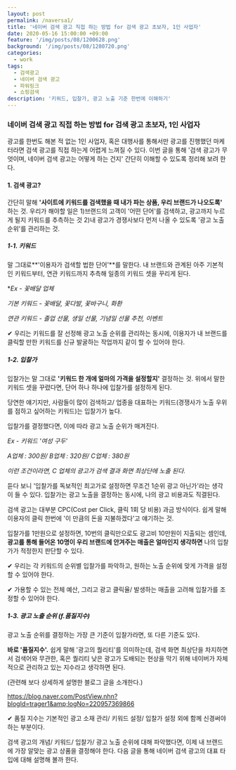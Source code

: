 ```yaml
---
layout: post
permalink: /naversa1/
title: '네이버 검색 광고 직접 하는 방법 for 검색 광고 초보자, 1인 사업자'
date: 2020-05-16 15:00:00 +09:00
feature: '/img/posts/08/1200628.png'
background: '/img/posts/08/1280720.png'
categories:
  - work
tags:
  - 검색광고
  - 네이버 검색 광고
  - 파워링크
  - 쇼핑검색
description: '키워드, 입찰가, 광고 노출 기준 한번에 이해하기'
---
```


### 네이버 검색 광고 직접 하는 방법 for 검색 광고 초보자, 1인 사업자

광고를 한번도 해본 적 없는 1인 사업자, 혹은 대행사를 통해서만 광고를 진행했던 마케터라면 검색 광고를 직접 하는게 어렵게 느껴질 수 있다. 이번 글을 통해 '검색 광고가 무엇이며, 네이버 검색 광고는 어떻게 하는 건지' 간단히 이해할 수 있도록 정리해 보려 한다.

#### 1. 검색 광고?

간단히 말해 **'사이트에 키워드를 검색했을 때 내가 파는 상품, 우리 브랜드가 나오도록'** 하는 것.
우리가 해야할 일은 1)브랜드의 고객이 '어떤 단어'를 검색하고, 광고까지 누르게 될지 키워드를 추측하는 것 2)내 광고가 경쟁사보다 먼저 나올 수 있도록 '광고 노출 순위'를 관리하는 것.

##### 1-1. 키워드

말 그대로**'이용자가 검색할 법한 단어'**를 말한다.
내 브랜드와 관계된 아주 기본적인 키워드부터, 연관 키워드까지 추측해 일종의 키워드 셋을 꾸리게 된다. 

**Ex - 꽃배달 업체*

*기본 키워드 - 꽃배달, 꽃다발, 꽃바구니, 화환*

*연관 키워드 - 졸업 선물, 생일 선물, 기념일 선물 추천, 이벤트* 

✔ 우리는 키워드를 잘 선정해 광고 노출 순위를 관리하는 동시에, 이용자가 내 브랜드를 클릭할 만한 키워드를 신규 발굴하는 작업까지 같이 할 수 있어야 한다.

##### 1-2. 입찰가

입찰가는 말 그대로 **'키워드 한 개에 얼마의 가격을 설정할지'** 결정하는 것. 위에서 말한 키워드 셋을 꾸렸다면, 단어 하나 하나에 입찰가를 설정하게 된다. 

당연한 얘기지만, 사람들이 많이 검색하고/ 업종을 대표하는 키워드(경쟁사가 노출 우위를 점하고 싶어하는 키워드)는 입찰가가 높다.

입찰가를 결정했다면, 이에 따라 광고 노출 순위가 매겨진다. 

*Ex - 키워드 '여성 구두'*

*A업체 : 300원/  B업체 : 320원/ C업체 : 380원*

*이런 조건이라면, C 업체의 광고가 검색 결과 화면 최상단에 노출 된다.*

듣다 보니 '입찰가를 독보적인 최고가로 설정하면 무조건 1순위 광고 아닌가'라는 생각이 들 수 있다. 입찰가는 광고 노출을 결정하는 동시에, 나의 광고 비용과도 직결된다.

검색 광고는 대부분 CPC(Cost per Click, 클릭 1회 당 비용) 과금 방식이다. 쉽게 말해 이용자의 클릭 한번에 '이 만큼의 돈을 지불하겠다'고 얘기하는 것.

입찰가를 1만원으로 설정하면, 10번의 클릭만으로도 광고비 10만원이 지출되는 셈인데,
**광고를 통해 들어온 10명이 우리 브랜드에 안겨주는 매출은 얼마인지 생각하면** 나의 입찰가가 적정한지 판단할 수 있다. 

✔ 우리는 각 키워드의 순위별 입찰가를 파악하고, 원하는 노출 순위에 맞게 가격을 설정할 수 있어야 한다.

✔ 가용할 수 있는 전체 예산, 그리고 광고 클릭율/ 발생하는 매출을 고려해 입찰가를 조정할 수 있어야 한다.

##### 1-3. 광고 노출 순위 (f.품질지수)

광고 노출 순위를 결정하는 가장 큰 기준이 입찰가라면, 또 다른 기준도 있다.

**바로 '품질지수'.**
쉽게 말해 '광고의 퀄리티'를 의미하는데, 검색 화면 최상단을 차지하면서 검색어와 무관한, 혹은 퀄리티 낮은 광고가 도배되는 현상을 막기 위해 네이버가 자체적으로 관리하고 있는 지수라고 생각하면 된다.

(관련해 보다 상세하게 설명한 블로그 글을 소개한다.)

[https://blog.naver.com/PostView.nhn?blogId=trager1&amp;logNo=220957369866 ]()

✔ 품질 지수는 기본적인 광고 소재 관리/ 키워드 설정/ 입찰가 설정 외에 함께 신경써야 하는 부분이다.

검색 광고의 개념/ 키워드/ 입찰가/ 광고 노출 순위에 대해 파악했다면, 이제 내 브랜드에 가장 알맞는 광고 상품을 결정해야 한다.
다음 글을 통해 네이버 검색 광고의 대표 타입에 대해 설명해 볼까 한다.